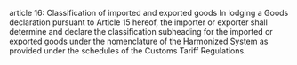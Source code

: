 article 16: Classification of imported and exported goods 
In lodging a Goods declaration pursuant to Article 15 hereof, the importer or exporter shall determine and declare the classification subheading for the imported or exported goods under the nomenclature of the Harmonized System as provided under the schedules of the Customs Tariff Regulations. 
<ul>
</ul>